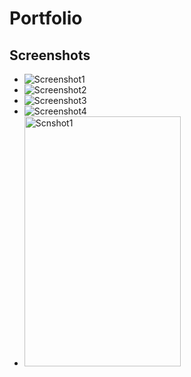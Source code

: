 # Portfolio

## Screenshots
   - ![Screenshot1](https://github.com/singhteekam/Portfolio/blob/master/Scnshots/Screenshot_20200926-232249.jpg?raw=true)
   - ![Screenshot2](https://github.com/singhteekam/Portfolio/blob/master/Scnshots/Screenshot_20200926-232256.jpg?raw=true)
   - ![Screenshot3](https://github.com/singhteekam/Portfolio/blob/master/Scnshots/Screenshot_20200926-232321.jpg?raw=true)
   - ![Screenshot4](https://github.com/singhteekam/Portfolio/blob/master/Scnshots/Screenshot_20200926-232325.jpg?raw=true)
   - <img src="https://github.com/singhteekam/Portfolio/blob/master/Scnshots/Screenshot_20200926-232249.jpg?raw=true" alt="Scnshot1" height="400px" width="250px">
